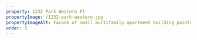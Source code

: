 ```yaml
---
property: 1232 Park Western Pl
propertyImage: /1232-park-western.jpg
propertyImageAlt: Facade of small multifamily apartment building painted gray.
order: 5
---
```



